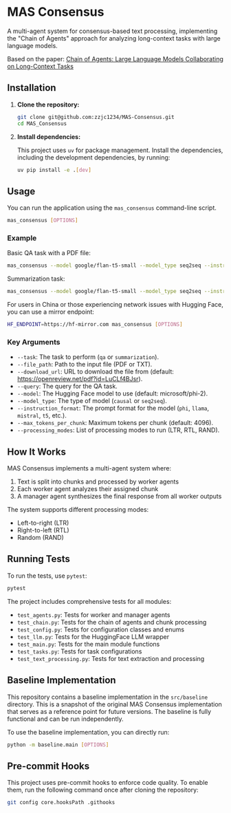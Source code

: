 # MAS Consensus

A multi-agent system for consensus-based text processing, implementing the "Chain of Agents" approach for analyzing long-context tasks with large language models.

Based on the paper: [Chain of Agents: Large Language Models Collaborating on Long-Context Tasks](https://openreview.net/pdf?id=LuCLf4BJsr)

## Installation

1.  **Clone the repository:**

    ```sh
    git clone git@github.com:zzjc1234/MAS-Consensus.git
    cd MAS_Consensus
    ```

2.  **Install dependencies:**

    This project uses `uv` for package management. Install the dependencies, including the development dependencies, by running:

    ```sh
    uv pip install -e .[dev]
    ```

## Usage

You can run the application using the `mas_consensus` command-line script.

```sh
mas_consensus [OPTIONS]
```

### Example

Basic QA task with a PDF file:

```sh
mas_consensus --model google/flan-t5-small --model_type seq2seq --instruction_format t5 --file_path paper.pdf --task qa --query "What is the main contribution of the paper?"
```

Summarization task:

```sh
mas_consensus --model google/flan-t5-small --model_type seq2seq --instruction_format t5 --file_path paper.pdf --task summarization
```

For users in China or those experiencing network issues with Hugging Face, you can use a mirror endpoint:

```sh
HF_ENDPOINT=https://hf-mirror.com mas_consensus [OPTIONS]
```

### Key Arguments

- `--task`: The task to perform (`qa` or `summarization`).
- `--file_path`: Path to the input file (PDF or TXT).
- `--download_url`: URL to download the file from (default: https://openreview.net/pdf?id=LuCLf4BJsr).
- `--query`: The query for the QA task.
- `--model`: The Hugging Face model to use (default: microsoft/phi-2).
- `--model_type`: The type of model (`causal` or `seq2seq`).
- `--instruction_format`: The prompt format for the model (`phi`, `llama`, `mistral`, `t5`, etc.).
- `--max_tokens_per_chunk`: Maximum tokens per chunk (default: 4096).
- `--processing_modes`: List of processing modes to run (LTR, RTL, RAND).

## How It Works

MAS Consensus implements a multi-agent system where:

1. Text is split into chunks and processed by worker agents
2. Each worker agent analyzes their assigned chunk
3. A manager agent synthesizes the final response from all worker outputs

The system supports different processing modes:

- Left-to-right (LTR)
- Right-to-left (RTL)
- Random (RAND)

## Running Tests

To run the tests, use `pytest`:

```sh
pytest
```

The project includes comprehensive tests for all modules:
- `test_agents.py`: Tests for worker and manager agents
- `test_chain.py`: Tests for the chain of agents and chunk processing
- `test_config.py`: Tests for configuration classes and enums
- `test_llm.py`: Tests for the HuggingFace LLM wrapper
- `test_main.py`: Tests for the main module functions
- `test_tasks.py`: Tests for task configurations
- `test_text_processing.py`: Tests for text extraction and processing

## Baseline Implementation

This repository contains a baseline implementation in the `src/baseline` directory. This is a snapshot of the original MAS Consensus implementation that serves as a reference point for future versions. The baseline is fully functional and can be run independently.

To use the baseline implementation, you can directly run:

```sh
python -m baseline.main [OPTIONS]
```

## Pre-commit Hooks

This project uses pre-commit hooks to enforce code quality. To enable them, run the following command once after cloning the repository:

```sh
git config core.hooksPath .githooks
```
